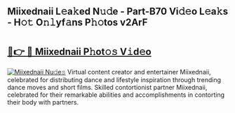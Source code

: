## Miixednaii L𝚎a𝚔ed N𝚞𝚍e - Part-B70 Vi𝚍𝚎o L𝚎a𝚔s - H𝚘𝚝 O𝚗𝚕yf𝚊ns P𝚑𝚘tos v2ArF

# <h2><a href="http://kfchx0.oniu.top/?m=Miixednaii">🔗👉 🔴 Miixednaii P𝚑ot𝚘𝚜 V𝚒d𝚎o</a></h2>

[![Miixednaii Nu𝚍e𝚜](https://i.imgur.com/0qMVB7G.gif)](http://kfchx0.oniu.top/?m=Miixednaii)
Virtual content creator and entertainer Miixednaii, celebrated for distributing dance and lifestyle inspiration through trending dance moves and short films. Skilled contortionist partner Miixednaii, celebrated for their remarkable abilities and accomplishments in contorting their body with partners.  
